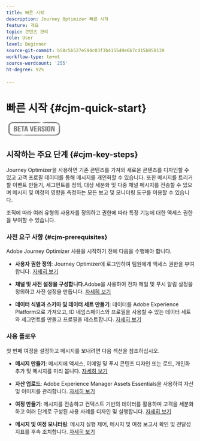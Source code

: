 ```yaml
---
title: 빠른 시작
description: Journey Optimizer 빠른 시작
feature: 개요
topic: 콘텐츠 관리
role: User
level: Beginner
source-git-commit: b58c5b527e594c03f3b415549e6b7cd15b050139
workflow-type: tm+mt
source-wordcount: '255'
ht-degree: 92%

---
```


# 빠른 시작 {#cjm-quick-start}

![](assets/do-not-localize/badge.png)

## 시작하는 주요 단계 {#cjm-key-steps}

Journey Optimizer을 사용하면 기존 콘텐츠를 가져와 새로운 콘텐츠를 디자인할 수 있고 고객 프로필 데이터를 통해 메시지를 개인화할 수 있습니다. 또한 메시지를 트리거할 이벤트 만들기, 세그먼트를 정의, 대상 세분화 및 다중 채널 메시지를 전송할 수 있으며 메시지 및 여정의 영향을 측정하는 모든 보고 및 모니터링 도구를 이용할 수 있습니다.

조직에 따라 여러 유형의 사용자를 정의하고 권한에 따라 특정 기능에 대한 액세스 권한을 부여할 수 있습니다.

### 사전 요구 사항 {#cjm-prerequisites}

Adobe Journey Optimizer 사용을 시작하기 전에 다음을 수행해야 합니다.

* **사용자 권한 정의**: Journey Optimizer에 로그인하여 팀원에게 액세스 권한을 부여합니다. [자세히 보기](../using/administration/permissions.md)

* **채널 및 사전 설정을 구성합니다**.Adobe을 사용하여 전자 메일 및 푸시 알림 설정을 정의하고 사전 설정을 만듭니다. [자세히 보기](../using/configuration/message-presets.md)

* **데이터 식별과 스키마 및 데이터 세트 만들기**: 데이터를 Adobe Experience Platform으로 가져오고, ID 네임스페이스와 프로필을 사용할 수 있는 데이터 세트와 세그먼트를 만들고 프로필을 테스트합니다. [자세히 보기](https://experienceleague.adobe.com/docs/experience-platform/ingestion/home.html?lang=ko)


### 사용 플로우

첫 번째 여정을 설정하고 메시지를 보내려면 다음 섹션을 참조하십시오.

* **메시지 만들기**: 메시지에 액세스, 이메일 및 푸시 콘텐츠 디자인 또는 로드, 개인화 추가 및 메시지를 미리 봅니다. [자세히 보기](create-message.md)

* **자산 업로드**: Adobe Experience Manager Assets Essentials을 사용하여 자산 및 이미지를 관리합니다. [자세히 보기](assets-essentials.md)

<!--* **Define audience**: create segments, create events, manage consent and privacy. [Read more](audiences.md)-->

* **여정 만들기**: 메시지를 전송하고 컨텍스트 기반의 데이터를 활용하며 고객을 세분화하고 여러 단계로 구성된 사용 사례를 디자인 및 실행합니다. [자세히 보기](building-journeys/journey.md)

* **메시지 및 여정 모니터링**: 메시지 실행 제어, 메시지 및 여정 보고서 확인 및 전달성 지표를 후속 조치합니다. [자세히 보기](message-monitoring.md)
